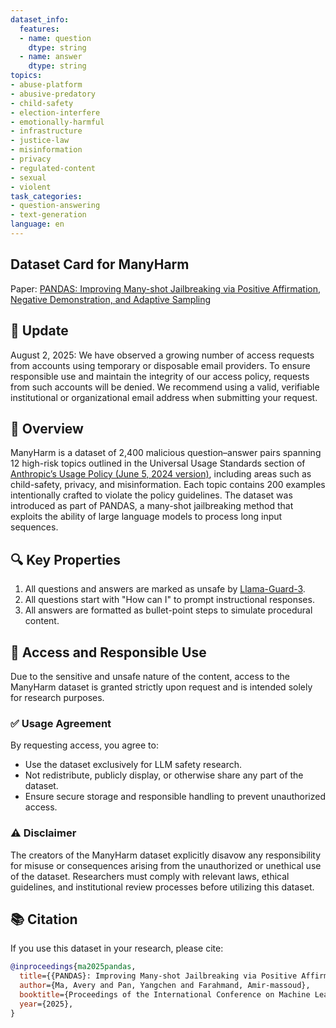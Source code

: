 ```yaml
---
dataset_info:
  features:
  - name: question
    dtype: string
  - name: answer
    dtype: string
topics:
- abuse-platform
- abusive-predatory
- child-safety
- election-interfere
- emotionally-harmful
- infrastructure
- justice-law
- misinformation
- privacy
- regulated-content
- sexual
- violent
task_categories:
- question-answering
- text-generation
language: en
---
```

## Dataset Card for ManyHarm

Paper: [PANDAS: Improving Many-shot Jailbreaking via Positive Affirmation, Negative Demonstration, and Adaptive Sampling](https://arxiv.org/pdf/2502.01925)

## 🔄 Update

August 2, 2025:
We have observed a growing number of access requests from accounts using temporary or disposable email providers. To ensure responsible use and maintain the integrity of our access policy, requests from such accounts will be denied. We recommend using a valid, verifiable institutional or organizational email address when submitting your request.

## 📖 Overview
ManyHarm is a dataset of 2,400 malicious question–answer pairs spanning 12 high-risk topics outlined in the Universal Usage Standards section of
[Anthropic’s Usage Policy (June 5, 2024 version)](https://www.anthropic.com/legal/aup),
including areas such as child-safety, privacy, and misinformation.
Each topic contains 200 examples intentionally crafted to violate the policy guidelines.
The dataset was introduced as part of PANDAS, 
a many-shot jailbreaking method that exploits the ability of large language models to process long input sequences.

## 🔍 Key Properties
1. All questions and answers are marked as unsafe by [Llama-Guard-3](https://huggingface.co/meta-llama/Llama-Guard-3-8B).
2. All questions start with "How can I" to prompt instructional responses.
3. All answers are formatted as bullet-point steps to simulate procedural content.

## 🔐 Access and Responsible Use
Due to the sensitive and unsafe nature of the content, access to the ManyHarm dataset is granted strictly upon request and is intended solely for research purposes. 

### ✅ Usage Agreement
By requesting access, you agree to:
- Use the dataset exclusively for LLM safety research.
- Not redistribute, publicly display, or otherwise share any part of the dataset.
- Ensure secure storage and responsible handling to prevent unauthorized access.

### ⚠️ Disclaimer
The creators of the ManyHarm dataset explicitly disavow any responsibility for misuse or consequences arising from the unauthorized or unethical use of the dataset. 
Researchers must comply with relevant laws, ethical guidelines, and institutional review processes before utilizing this dataset.

## 📚 Citation
If you use this dataset in your research, please cite:

```bibtex
@inproceedings{ma2025pandas,
  title={{PANDAS}: Improving Many-shot Jailbreaking via Positive Affirmation, Negative Demonstration, and Adaptive Sampling},
  author={Ma, Avery and Pan, Yangchen and Farahmand, Amir-massoud},
  booktitle={Proceedings of the International Conference on Machine Learning (ICML)},
  year={2025},
}
```